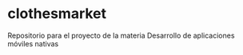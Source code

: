 # clothesmarket
Repositorio para el proyecto de la materia Desarrollo de aplicaciones móviles nativas

